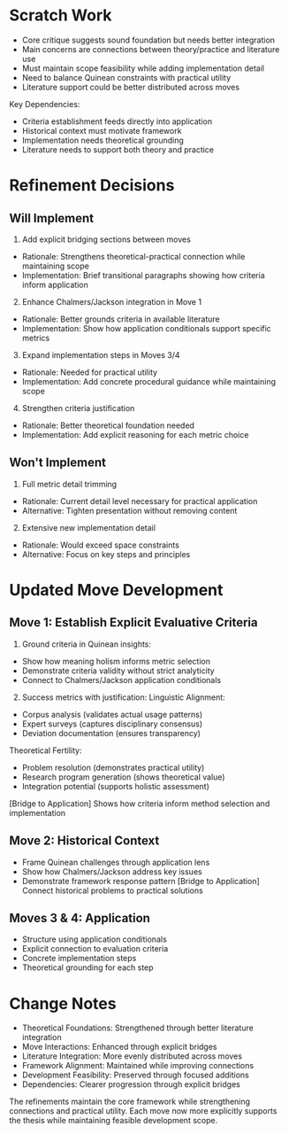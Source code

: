 # Scratch Work
- Core critique suggests sound foundation but needs better integration
- Main concerns are connections between theory/practice and literature use
- Must maintain scope feasibility while adding implementation detail
- Need to balance Quinean constraints with practical utility
- Literature support could be better distributed across moves

Key Dependencies:
- Criteria establishment feeds directly into application
- Historical context must motivate framework
- Implementation needs theoretical grounding
- Literature needs to support both theory and practice

# Refinement Decisions

## Will Implement

1. Add explicit bridging sections between moves
- Rationale: Strengthens theoretical-practical connection while maintaining scope
- Implementation: Brief transitional paragraphs showing how criteria inform application

2. Enhance Chalmers/Jackson integration in Move 1
- Rationale: Better grounds criteria in available literature
- Implementation: Show how application conditionals support specific metrics

3. Expand implementation steps in Moves 3/4
- Rationale: Needed for practical utility
- Implementation: Add concrete procedural guidance while maintaining scope

4. Strengthen criteria justification
- Rationale: Better theoretical foundation needed
- Implementation: Add explicit reasoning for each metric choice

## Won't Implement

1. Full metric detail trimming
- Rationale: Current detail level necessary for practical application
- Alternative: Tighten presentation without removing content

2. Extensive new implementation detail
- Rationale: Would exceed space constraints
- Alternative: Focus on key steps and principles

# Updated Move Development

## Move 1: Establish Explicit Evaluative Criteria
1. Ground criteria in Quinean insights:
- Show how meaning holism informs metric selection
- Demonstrate criteria validity without strict analyticity
- Connect to Chalmers/Jackson application conditionals

2. Success metrics with justification:
Linguistic Alignment:
- Corpus analysis (validates actual usage patterns)
- Expert surveys (captures disciplinary consensus)
- Deviation documentation (ensures transparency)

Theoretical Fertility:
- Problem resolution (demonstrates practical utility)
- Research program generation (shows theoretical value)
- Integration potential (supports holistic assessment)

[Bridge to Application]
Shows how criteria inform method selection and implementation

## Move 2: Historical Context
- Frame Quinean challenges through application lens
- Show how Chalmers/Jackson address key issues
- Demonstrate framework response pattern
[Bridge to Application]
Connect historical problems to practical solutions

## Moves 3 & 4: Application
- Structure using application conditionals
- Explicit connection to evaluation criteria
- Concrete implementation steps
- Theoretical grounding for each step

# Change Notes
- Theoretical Foundations: Strengthened through better literature integration
- Move Interactions: Enhanced through explicit bridges
- Literature Integration: More evenly distributed across moves
- Framework Alignment: Maintained while improving connections
- Development Feasibility: Preserved through focused additions
- Dependencies: Clearer progression through explicit bridges

The refinements maintain the core framework while strengthening connections and practical utility. Each move now more explicitly supports the thesis while maintaining feasible development scope.